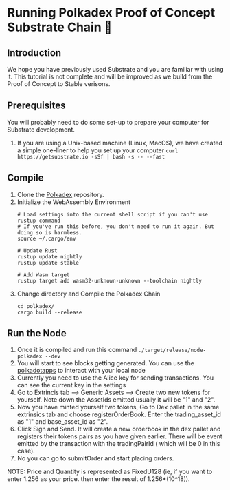 # Running Polkadex Proof of Concept Substrate Chain :test_tube:

## Introduction
We hope you have previously used Substrate and you are familiar with using it. This tutorial is not complete and will be improved as we build from the Proof of Concept to Stable verisons.
## Prerequisites
You will probably need to do some set-up to prepare your computer for Substrate development.
1. If you are using a Unix-based machine (Linux, MacOS), we have created a simple one-liner to help you set up your computer
    ``` curl https://getsubstrate.io -sSf | bash -s -- --fast ```
## Compile
1. Clone the [Polkadex](https://github.com/Polkadex-Substrate/Polkadex.git) repository.
2. Initialize the WebAssembly Environment
    ```
    # Load settings into the current shell script if you can't use rustup command
    # If you've run this before, you don't need to run it again. But doing so is harmless.
    source ~/.cargo/env

    # Update Rust
    rustup update nightly
    rustup update stable

    # Add Wasm target
    rustup target add wasm32-unknown-unknown --toolchain nightly
    ```
3. Change directory and Compile the Polkadex Chain
   ```
   cd polkadex/
   cargo build --release
   ```
## Run the Node
1. Once it is compiled and run this command
    ``` ./target/release/node-polkadex --dev ```
2. You will start to see blocks getting generated. You can use the [polkadotapps](https://polkadot.js.org/apps/#/explorer) to interact with your local node
3. Currently you need to use the Alice key for sending transactions. You can see the current key in the settings
4. Go to Extrincis tab --> Generic Assets --> Create two new tokens for yourself. Note down the AssetIds emitted usually it will be "1" and "2".
5. Now you have minted yourself two tokens, Go to Dex pallet in the same extrinsics tab and choose registerOrderBook. Enter the trading_asset_id as "1" and base_asset_id as "2". 
6. Click Sign and Send. It will create a new orderbook in the dex pallet and registers their tokens pairs as you have given earlier. There will be event emitted by the transaction with the tradingPairId ( which will be 0 in this case).
7. No you can go to submitOrder and start placing orders.

NOTE: Price and Quantity is represented as FixedU128 (ie, if you want to enter 1.256 as your price. then enter the result of 1.256*(10^18)).
